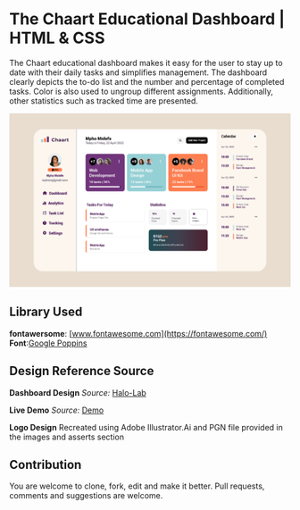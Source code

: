 # The Chaart Educational Dashboard | HTML & CSS

The Chaart educational dashboard makes it easy for the user to stay up to date with their daily tasks and simplifies management. The dashboard clearly depicts the to-do list and the number and percentage of completed tasks. Color is also used to ungroup different assignments. Additionally, other statistics such as tracked time are presented.

![Screenshot](https://github.com/adolfmathebula/The-Chaart-Dashboard-Design/blob/main/images/chaart-screenshot.png)

## Library Used

**fontawersome**: [www.fontawesome.com](https://fontawesome.com/)
**Font**:[Google Poppins](https://fonts.google.com/specimen/Poppins)

## Design Reference Source

**Dashboard Design**
_Source:_ [Halo-Lab](https://www.halo-lab.com/blog/dashboard-design-examples)

**Live Demo**
_Source:_ [Demo](https://the-chaart-dashboard.netlify.app)

**Logo Design**
Recreated using Adobe Illustrator.Ai and PGN file provided in the images and asserts section

## Contribution

You are welcome to clone, fork, edit and make it better. Pull requests, comments and suggestions are welcome.
